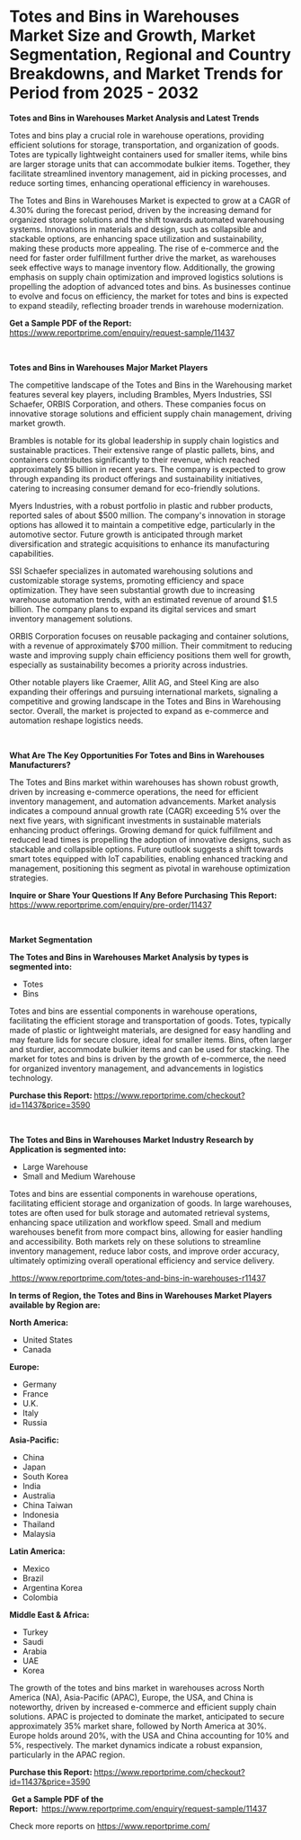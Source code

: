 <p><h1>Totes and Bins in Warehouses Market Size and Growth, Market Segmentation, Regional and Country Breakdowns, and Market Trends for Period from 2025 -  2032</h1></p><p><strong>Totes and Bins in Warehouses Market Analysis and Latest Trends</strong></p>
<p><p>Totes and bins play a crucial role in warehouse operations, providing efficient solutions for storage, transportation, and organization of goods. Totes are typically lightweight containers used for smaller items, while bins are larger storage units that can accommodate bulkier items. Together, they facilitate streamlined inventory management, aid in picking processes, and reduce sorting times, enhancing operational efficiency in warehouses.</p><p>The Totes and Bins in Warehouses Market is expected to grow at a CAGR of 4.30% during the forecast period, driven by the increasing demand for organized storage solutions and the shift towards automated warehousing systems. Innovations in materials and design, such as collapsible and stackable options, are enhancing space utilization and sustainability, making these products more appealing. The rise of e-commerce and the need for faster order fulfillment further drive the market, as warehouses seek effective ways to manage inventory flow. Additionally, the growing emphasis on supply chain optimization and improved logistics solutions is propelling the adoption of advanced totes and bins. As businesses continue to evolve and focus on efficiency, the market for totes and bins is expected to expand steadily, reflecting broader trends in warehouse modernization.</p></p>
<p><strong>Get a Sample PDF of the Report:&nbsp;</strong> <a href="https://www.reportprime.com/enquiry/request-sample/11437?utm_campaign=3195&utm_medium=2&utm_source=Github&utm_content=ia&utm_term=20032025&utm_id=totes-and-bins-in-warehouses">https://www.reportprime.com/enquiry/request-sample/11437</a></p>
<p>&nbsp;</p>
<p><strong>Totes and Bins in Warehouses Major Market Players</strong></p>
<p><p>The competitive landscape of the Totes and Bins in the Warehousing market features several key players, including Brambles, Myers Industries, SSI Schaefer, ORBIS Corporation, and others. These companies focus on innovative storage solutions and efficient supply chain management, driving market growth.</p><p>Brambles is notable for its global leadership in supply chain logistics and sustainable practices. Their extensive range of plastic pallets, bins, and containers contributes significantly to their revenue, which reached approximately $5 billion in recent years. The company is expected to grow through expanding its product offerings and sustainability initiatives, catering to increasing consumer demand for eco-friendly solutions.</p><p>Myers Industries, with a robust portfolio in plastic and rubber products, reported sales of about $500 million. The company's innovation in storage options has allowed it to maintain a competitive edge, particularly in the automotive sector. Future growth is anticipated through market diversification and strategic acquisitions to enhance its manufacturing capabilities.</p><p>SSI Schaefer specializes in automated warehousing solutions and customizable storage systems, promoting efficiency and space optimization. They have seen substantial growth due to increasing warehouse automation trends, with an estimated revenue of around $1.5 billion. The company plans to expand its digital services and smart inventory management solutions.</p><p>ORBIS Corporation focuses on reusable packaging and container solutions, with a revenue of approximately $700 million. Their commitment to reducing waste and improving supply chain efficiency positions them well for growth, especially as sustainability becomes a priority across industries.</p><p>Other notable players like Craemer, Allit AG, and Steel King are also expanding their offerings and pursuing international markets, signaling a competitive and growing landscape in the Totes and Bins in Warehousing sector. Overall, the market is projected to expand as e-commerce and automation reshape logistics needs.</p></p>
<p>&nbsp;</p>
<p><strong>What Are The Key Opportunities For Totes and Bins in Warehouses Manufacturers?</strong></p>
<p><p>The Totes and Bins market within warehouses has shown robust growth, driven by increasing e-commerce operations, the need for efficient inventory management, and automation advancements. Market analysis indicates a compound annual growth rate (CAGR) exceeding 5% over the next five years, with significant investments in sustainable materials enhancing product offerings. Growing demand for quick fulfillment and reduced lead times is propelling the adoption of innovative designs, such as stackable and collapsible options. Future outlook suggests a shift towards smart totes equipped with IoT capabilities, enabling enhanced tracking and management, positioning this segment as pivotal in warehouse optimization strategies.</p></p>
<p><strong>Inquire or Share Your Questions If Any Before Purchasing This Report:</strong> <a href="https://www.reportprime.com/enquiry/pre-order/11437?utm_campaign=3195&utm_medium=2&utm_source=Github&utm_content=ia&utm_term=20032025&utm_id=totes-and-bins-in-warehouses">https://www.reportprime.com/enquiry/pre-order/11437</a></p>
<p>&nbsp;</p>
<p><strong>Market Segmentation</strong></p>
<p><strong>The Totes and Bins in Warehouses Market Analysis by types is segmented into:</strong></p>
<p><ul><li>Totes</li><li>Bins</li></ul></p>
<p><p>Totes and bins are essential components in warehouse operations, facilitating the efficient storage and transportation of goods. Totes, typically made of plastic or lightweight materials, are designed for easy handling and may feature lids for secure closure, ideal for smaller items. Bins, often larger and sturdier, accommodate bulkier items and can be used for stacking. The market for totes and bins is driven by the growth of e-commerce, the need for organized inventory management, and advancements in logistics technology.</p></p>
<p><strong>Purchase this Report:&nbsp;</strong><a href="https://www.reportprime.com/checkout?id=11437&price=3590&utm_campaign=3195&utm_medium=2&utm_source=Github&utm_content=ia&utm_term=20032025&utm_id=totes-and-bins-in-warehouses">https://www.reportprime.com/checkout?id=11437&price=3590</a></p>
<p>&nbsp;</p>
<p><strong>The Totes and Bins in Warehouses Market Industry Research by Application is segmented into:</strong></p>
<p><ul><li>Large Warehouse</li><li>Small and Medium Warehouse</li></ul></p>
<p><p>Totes and bins are essential components in warehouse operations, facilitating efficient storage and organization of goods. In large warehouses, totes are often used for bulk storage and automated retrieval systems, enhancing space utilization and workflow speed. Small and medium warehouses benefit from more compact bins, allowing for easier handling and accessibility. Both markets rely on these solutions to streamline inventory management, reduce labor costs, and improve order accuracy, ultimately optimizing overall operational efficiency and service delivery.</p></p>
<p><a href="https://www.reportprime.com/totes-and-bins-in-warehouses-r11437?utm_campaign=3195&utm_medium=2&utm_source=Github&utm_content=ia&utm_term=20032025&utm_id=totes-and-bins-in-warehouses">&nbsp;https://www.reportprime.com/totes-and-bins-in-warehouses-r11437</a></p>
<p><strong>In terms of Region, the Totes and Bins in Warehouses Market Players available by Region are:</strong></p>
<p>
    <p> <strong> North America: </strong>
        <ul>
            <li>United States</li>
            <li>Canada</li>
        </ul>
        </p> 
    <p> <strong> Europe: </strong>
        <ul>
            <li>Germany</li>
            <li>France</li>
            <li>U.K.</li>
            <li>Italy</li>
            <li>Russia</li>
        </ul>
        </p> 
    <p> <strong> Asia-Pacific: </strong>
        <ul>
            <li>China</li>
            <li>Japan</li>
            <li>South Korea</li>
            <li>India</li>
            <li>Australia</li>
            <li>China Taiwan</li>
            <li>Indonesia</li>
            <li>Thailand</li>
            <li>Malaysia</li>
        </ul>
        </p> 
    <p> <strong> Latin America: </strong>
        <ul>
            <li>Mexico</li>
            <li>Brazil</li>
            <li>Argentina Korea</li>
            <li>Colombia</li>
        </ul>
        </p> 
    <p> <strong> Middle East & Africa: </strong>
        <ul>
            <li>Turkey</li>
            <li>Saudi</li>
            <li>Arabia</li>
            <li>UAE</li>
            <li>Korea</li>
        </ul>
    </p>
    </p>
<p><p>The growth of the totes and bins market in warehouses across North America (NA), Asia-Pacific (APAC), Europe, the USA, and China is noteworthy, driven by increased e-commerce and efficient supply chain solutions. APAC is projected to dominate the market, anticipated to secure approximately 35% market share, followed by North America at 30%. Europe holds around 20%, with the USA and China accounting for 10% and 5%, respectively. The market dynamics indicate a robust expansion, particularly in the APAC region.</p></p>
<p><strong>Purchase this Report: </strong><a href="https://www.reportprime.com/checkout?id=11437&price=3590&utm_campaign=3195&utm_medium=2&utm_source=Github&utm_content=ia&utm_term=20032025&utm_id=totes-and-bins-in-warehouses">https://www.reportprime.com/checkout?id=11437&price=3590</a></p>
<p>&nbsp;<strong>Get a Sample PDF of the Report:&nbsp;&nbsp;</strong><a href="https://www.reportprime.com/enquiry/request-sample/11437?utm_campaign=3195&utm_medium=2&utm_source=Github&utm_content=ia&utm_term=20032025&utm_id=totes-and-bins-in-warehouses">https://www.reportprime.com/enquiry/request-sample/11437</a></p>
<p><strong></strong></p>
<p>Check more reports on <a href="https://www.reportprime.com/?utm_campaign=3195&utm_medium=2&utm_source=Github&utm_content=ia&utm_term=20032025&utm_id=totes-and-bins-in-warehouses">https://www.reportprime.com/</a></p>